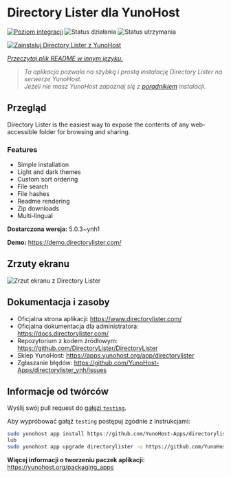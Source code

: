 <!--
To README zostało automatycznie wygenerowane przez <https://github.com/YunoHost/apps/tree/master/tools/readme_generator>
Nie powinno być ono edytowane ręcznie.
-->

# Directory Lister dla YunoHost

[![Poziom integracji](https://apps.yunohost.org/badge/integration/directorylister)](https://ci-apps.yunohost.org/ci/apps/directorylister/)
![Status działania](https://apps.yunohost.org/badge/state/directorylister)
![Status utrzymania](https://apps.yunohost.org/badge/maintained/directorylister)

[![Zainstaluj Directory Lister z YunoHost](https://install-app.yunohost.org/install-with-yunohost.svg)](https://install-app.yunohost.org/?app=directorylister)

*[Przeczytaj plik README w innym języku.](./ALL_README.md)*

> *Ta aplikacja pozwala na szybką i prostą instalację Directory Lister na serwerze YunoHost.*  
> *Jeżeli nie masz YunoHost zapoznaj się z [poradnikiem](https://yunohost.org/install) instalacji.*

## Przegląd

Directory Lister is the easiest way to expose the contents of any web-accessible folder for browsing and sharing.

### Features

- Simple installation
- Light and dark themes
- Custom sort ordering
- File search
- File hashes
- Readme rendering
- Zip downloads
- Multi-lingual


**Dostarczona wersja:** 5.0.3~ynh1

**Demo:** <https://demo.directorylister.com/>

## Zrzuty ekranu

![Zrzut ekranu z Directory Lister](./doc/screenshots/Screenshot.png)

## Dokumentacja i zasoby

- Oficjalna strona aplikacji: <https://www.directorylister.com/>
- Oficjalna dokumentacja dla administratora: <https://docs.directorylister.com/>
- Repozytorium z kodem źródłowym: <https://github.com/DirectoryLister/DirectoryLister>
- Sklep YunoHost: <https://apps.yunohost.org/app/directorylister>
- Zgłaszanie błędów: <https://github.com/YunoHost-Apps/directorylister_ynh/issues>

## Informacje od twórców

Wyślij swój pull request do [gałęzi `testing`](https://github.com/YunoHost-Apps/directorylister_ynh/tree/testing).

Aby wypróbować gałąź `testing` postępuj zgodnie z instrukcjami:

```bash
sudo yunohost app install https://github.com/YunoHost-Apps/directorylister_ynh/tree/testing --debug
lub
sudo yunohost app upgrade directorylister -u https://github.com/YunoHost-Apps/directorylister_ynh/tree/testing --debug
```

**Więcej informacji o tworzeniu paczek aplikacji:** <https://yunohost.org/packaging_apps>
